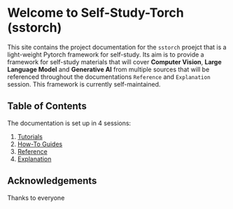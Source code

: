 # Welcome to Self-Study-Torch (sstorch)

This site contains the project documentation for the `sstorch` proejct that is a light-weight Pytorch framework for self-study. Its aim is to provide a framework for self-study materials that will cover **Computer Vision**, **Large Language Model** and **Generative AI** from multiple sources that will be referenced throughout the documentations `Reference` and `Explanation` session. This framework is currently self-maintained.


## Table of Contents

The documentation is set up in 4 sessions:

1. [Tutorials](tutorials.md)
2. [How-To Guides](how-to-guides.md)
3. [Reference](reference.md)
4. [Explanation](explanation.md)

## Acknowledgements

Thanks to everyone
